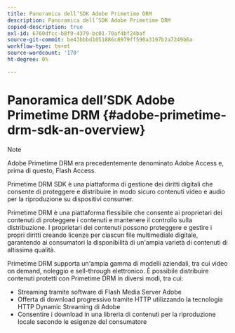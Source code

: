 ```yaml
---
title: Panoramica dell’SDK Adobe Primetime DRM
description: Panoramica dell’SDK Adobe Primetime DRM
copied-description: true
exl-id: 6760dfcc-b8f9-4379-bc01-70af4bf24baf
source-git-commit: be43bbbd1051886c8979ff590a3197b2a7249b6a
workflow-type: tm+mt
source-wordcount: '170'
ht-degree: 0%

---
```


# Panoramica dell’SDK Adobe Primetime DRM {#adobe-primetime-drm-sdk-an-overview}

>[!NOTE]
>
>Adobe Primetime DRM era precedentemente denominato Adobe Access e, prima di questo, Flash Access.

Primetime DRM SDK è una piattaforma di gestione dei diritti digitali che consente di proteggere e distribuire in modo sicuro contenuti video e audio per la riproduzione su dispositivi consumer.

Primetime DRM è una piattaforma flessibile che consente ai proprietari dei contenuti di proteggere i contenuti e mantenere il controllo sulla distribuzione. I proprietari dei contenuti possono proteggere e gestire i propri diritti creando licenze per ciascun file multimediale digitale, garantendo ai consumatori la disponibilità di un&#39;ampia varietà di contenuti di altissima qualità.

Primetime DRM supporta un&#39;ampia gamma di modelli aziendali, tra cui video on demand, noleggio e sell-through elettronico. È possibile distribuire contenuti protetti con Primetime DRM in diversi modi, tra cui:

* Streaming tramite software di Flash Media Server Adobe
* Offerta di download progressivo tramite HTTP utilizzando la tecnologia HTTP Dynamic Streaming di Adobe
* Consentire i download in una libreria di contenuti per la riproduzione locale secondo le esigenze del consumatore
